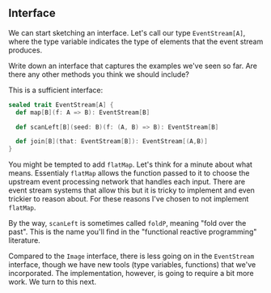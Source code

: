 ## Interface

We can start sketching an interface. Let's call our type `EventStream[A]`, where the type variable indicates the type of elements that the event stream produces.

Write down an interface that captures the examples we've seen so far. Are there any other methods you think we should include?

<div class="solution">
This is a sufficient interface:

```scala
sealed trait EventStream[A] {
  def map[B](f: A => B): EventStream[B]

  def scanLeft[B](seed: B)(f: (A, B) => B): EventStream[B]

  def join[B](that: EventStream[B]): EventStream[(A,B)]
}
```

You might be tempted to add `flatMap`. Let's think for a minute about what means. Essentialy `flatMap` allows the function passed to it to choose the upstream event processing network that handles each input. There are event stream systems that allow this but it is tricky to implement and even trickier to reason about. For these reasons I've chosen to not implement `flatMap`.

By the way, `scanLeft` is sometimes called `foldP`, meaning "fold over the past". This is the name you'll find in the "functional reactive programming" literature.
</div>

Compared to the `Image` interface, there is less going on in the `EventStream` interface, though we have new tools (type variables, functions) that we've incorporated. The implementation, however, is going to require a bit more work. We turn to this next.
